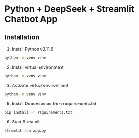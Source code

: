 # Python + DeepSeek + Streamlit Chatbot App

## Installation

1. Install Python v3.11.6
```bash
python -m venv venv
```
2. Install virtual environment
```bash
python -m venv venv
```
3. Activate virtual environment
```bash
python -m venv venv
````
5. Install Dependecies from requirements.txt
```bash
pip install -r requirements.txt
````
6. Start Streamlit
```bash
stremlit run app.py
````
